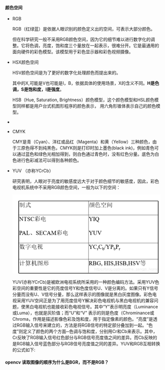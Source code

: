 #### 颜色空间

- RGB

  RGB（红绿蓝）是依据人眼识别的颜色定义出的空间，可表示大部分颜色。

  但在科学研究一般不采用RGB颜色空间，因为它的细节难以进行数字化的调整。它将色调，亮度，饱和度三个量放在一起表示，很难分开。它是最通用的面向硬件的彩色模型。该模型用于彩色显示器和彩色视频摄像。

- HSX颜色空间

  HSV颜色空间是为了更好的数字化处理颜色而提出来的。

  其中的X,可能是V也可能是I，B，依据具体的使用场景，X的含义不同。**H是色调，S是饱和度，I是强度**。

  HSB（Hue, Saturation, Brightness）颜色模型，这个颜色模型和HSL颜色模型同样都是用户台式机图形程序的颜色表示， 用六角形锥体表示自己的颜色模型。

- 

- CMYK

  CMY是青（Cyan）、洋红或品红（Magenta）和黄（Yellow）三种颜色，由于三原色得不到纯黑色，CMYK则是打印时加上墨色(black ink)，例如青色可以通过蓝色和绿色光相加得到，则白色通过青色时，没有红色分量。底色为白色进行色彩减法可以得到各种颜色。

  

- YUV （亦称YCrCb）

  研究表明，人眼对于亮度的敏感度远大于对于颜色细节的敏感度，因此，彩色电视机系统中不采用RGB颜色空间，一般为以下的空间：

  ![](https://raw.githubusercontent.com/RoboCuper-hujinlei/markdown-images/main/20200404135751851.png)

  YUV(亦称YCrCb)是被欧洲电视系统所采用的一种颜色编码方法。采用YUV色彩空间的重要性是它的亮度信号Y和色度信号U、V是分离的。如果只有Y信号分量而没有U、V信号分量，那么这样表示的图像就是黑白灰度图像。彩色电视采用YUV空间正是为了用亮度信号Y解决彩色电视机与黑白电视机的兼容问题，使黑白电视机也能接收彩色电视信号。其中“Y”表示明亮度（Luminance或Luma），也就是灰阶值；而“U”和“V” 表示的则是色度（Chrominance或Chroma，作用是描述影像色彩及饱和度，用于指定像素的颜色。“亮度”是透过RGB输入信号来建立的，方法是将RGB信号的特定部分叠加到一起。“色度”则定义了颜色的两个方面─色调与饱和度，分别用Cr和Cb来表示。其中，Cr反映了RGB输入信号红色部分与RGB信号亮度值之间的差异。而Cb反映的是RGB输入信号蓝色部分与RGB信号亮度值之同的差异。YUV和RGB互相转换的公式如下:



#### opencv 读取图像的顺序为什么是BGR，而不是RGB？

